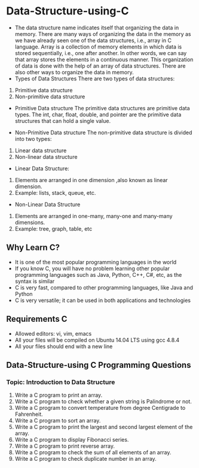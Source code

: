 # Data-Structure-using-C
* The data structure name indicates itself that organizing the data in memory. There are many ways of organizing the data in the memory as we have already seen one of the data structures, i.e., array in C language. Array is a collection of memory elements in which data is stored sequentially, i.e., one after another. In other words, we can say that array stores the elements in a continuous manner. This organization of data is done with the help of an array of data structures. There are also other ways to organize the data in memory. 
* Types of Data Structures
There are two types of data structures:
 1. Primitive data structure
 2. Non-primitive data structure
* Primitive Data structure
The primitive data structures are primitive data types. The int, char, float, double, and pointer are the primitive data structures that can hold a single value.

* Non-Primitive Data structure
The non-primitive data structure is divided into two types:

1. Linear data structure
2. Non-linear data structure

* Linear Data Structure:
1. Elements are arranged in one dimension ,also known as linear dimension.
2.  Example: lists, stack, queue, etc.
* Non-Linear Data Structure
1. Elements are arranged in one-many, many-one and many-many dimensions.
2. Example: tree, graph, table, etc

## Why Learn C?

* It is one of the most popular programming languages in the world
* If you know C, you will have no problem learning other popular programming languages such as Java, Python, C++, C#, etc, as the syntax is similar
* C is very fast, compared to other programming languages, like Java and Python
* C is very versatile; it can be used in both applications and technologies

## Requirements C

* Allowed editors: vi, vim, emacs
* All your files will be compiled on Ubuntu 14.04 LTS using gcc 4.8.4
* All your files should end with a new line

## Data-Structure-using C Programming Questions
### Topic: Introduction to Data Structure

1. Write a C program to print an array.
2. Write a C program to check whether a given string is Palindrome or not.
3. Write a C program to convert temperature from degree Centigrade to Fahrenheit.
4. Write a C program to sort an array.
5. Write a C program to print the largest and second largest element of the array.
6. Write a C program to display Fibonacci series.
7. Write a C program to print reverse array.
8. Write a C program to check the sum of all elements of an array.
9. Write a C program to check duplicate number in an array.
